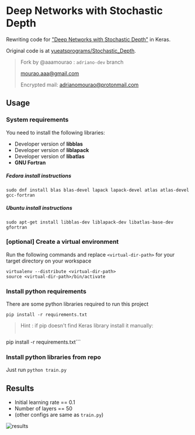 # Deep Networks with Stochastic Depth
Rewriting code for ["Deep Networks with Stochastic Depth"](http://arxiv.org/abs/1603.09382) in Keras.

Original code is at [yueatsprograms/Stochastic_Depth](https://github.com/yueatsprograms/Stochastic_Depth).

> Fork by @aaamourao : `adriano-dev` branch
>
> mourao.aaa@gmail.com
>
> Encrypted mail: adrianomourao@protonmail.com

## Usage
### System requirements
You need to install the following libraries:
* Developer version of **libblas**
* Developer version of **liblapack**
* Developer version of **libatlas**
* **GNU Fortran**

##### Fedora install instructions
```
sudo dnf install blas blas-devel lapack lapack-devel atlas atlas-devel gcc-fortran
```

##### Ubuntu install instructions
```
sudo apt-get install libblas-dev liblapack-dev libatlas-base-dev gfortran
```

### [optional] Create a virtual environment
Run the following commands and replace `<virtual-dir-path>` for your target directory on your workspace
```
virtualenv --distribute <virtual-dir-path>
source <virtual-dir-path>/bin/activate
```

### Install python requirements
There are some python libraries required to run this project
```
pip install -r requirements.txt
```
> Hint : if pip doesn't find Keras library install it manually:
>
> ``` pip install git+https://github.com/aaamourao/keras.git@keras-1;
pip install -r requirements.txt```

### Install python libraries from repo

Just run `python train.py`


## Results

- Initial learning rate == 0.1
- Number of layers == 50
- (other configs are same as `train.py`)

![results](https://cloud.githubusercontent.com/assets/10726958/14409972/45c9b22c-ff5d-11e5-99ab-ab3fd9069bdd.png)
